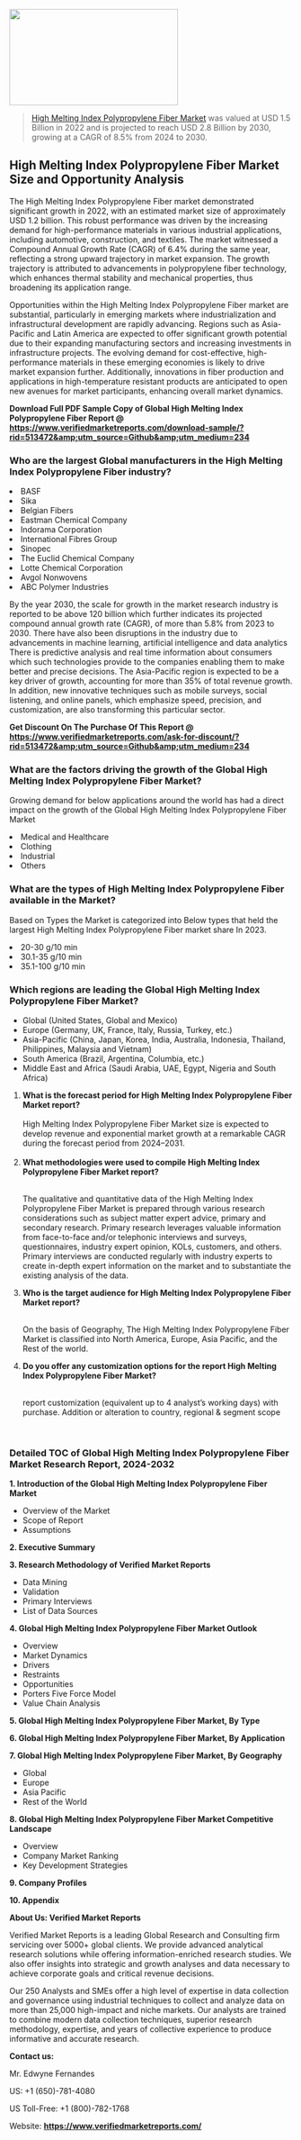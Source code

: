 
<img src="https://ffe5etoiles.com/wp-content/uploads/2024/12/MST1-300x171.png" alt="" width="300" height="171" class="alignnone size-medium wp-image-20088" /><blockquote><p><p><a href="https://www.verifiedmarketreports.com/download-sample/?rid=513472&utm_source=Github&utm_medium=234" target="_blank">High Melting Index Polypropylene Fiber Market</a> was valued at USD 1.5 Billion in 2022 and is projected to reach USD 2.8 Billion by 2030, growing at a CAGR of 8.5% from 2024 to 2030.</p></blockquote><p><h2>High Melting Index Polypropylene Fiber Market Size and Opportunity Analysis</h2><p>The High Melting Index Polypropylene Fiber market demonstrated significant growth in 2022, with an estimated market size of approximately USD 1.2 billion. This robust performance was driven by the increasing demand for high-performance materials in various industrial applications, including automotive, construction, and textiles. The market witnessed a Compound Annual Growth Rate (CAGR) of 6.4% during the same year, reflecting a strong upward trajectory in market expansion. The growth trajectory is attributed to advancements in polypropylene fiber technology, which enhances thermal stability and mechanical properties, thus broadening its application range.</p><p>Opportunities within the High Melting Index Polypropylene Fiber market are substantial, particularly in emerging markets where industrialization and infrastructural development are rapidly advancing. Regions such as Asia-Pacific and Latin America are expected to offer significant growth potential due to their expanding manufacturing sectors and increasing investments in infrastructure projects. The evolving demand for cost-effective, high-performance materials in these emerging economies is likely to drive market expansion further. Additionally, innovations in fiber production and applications in high-temperature resistant products are anticipated to open new avenues for market participants, enhancing overall market dynamics.</p></p><p class=""><strong>Download Full PDF Sample Copy of Global High Melting Index Polypropylene Fiber Report @ <a href="https://www.verifiedmarketreports.com/download-sample/?rid=513472&amp;utm_source=Github&amp;utm_medium=234" target="_blank">https://www.verifiedmarketreports.com/download-sample/?rid=513472&amp;utm_source=Github&amp;utm_medium=234</a></strong></p><h3 id="" class="">Who are the largest Global manufacturers in the High Melting Index Polypropylene Fiber industry?</h3><p><li>BASF</li><li> Sika</li><li> Belgian Fibers</li><li> Eastman Chemical Company</li><li> Indorama Corporation</li><li> International Fibres Group</li><li> Sinopec</li><li> The Euclid Chemical Company</li><li> Lotte Chemical Corporation</li><li> Avgol Nonwovens</li><li> ABC Polymer Industries</li></p><div class=""><div class="" dir="" data-message-author-role="" data-message-id="" data-message-model-slug=""><div class=""><div class=""><div class=""><div class="" dir="" data-message-author-role="" data-message-id="" data-message-model-slug=""><div class=""><div class=""><p>By the year 2030, the scale for growth in the market research industry is reported to be above 120 billion which further indicates its projected compound annual growth rate (CAGR), of more than 5.8% from 2023 to 2030. There have also been disruptions in the industry due to advancements in machine learning, artificial intelligence and data analytics There is predictive analysis and real time information about consumers which such technologies provide to the companies enabling them to make better and precise decisions. The Asia-Pacific region is expected to be a key driver of growth, accounting for more than 35% of total revenue growth. In addition, new innovative techniques such as mobile surveys, social listening, and online panels, which emphasize speed, precision, and customization, are also transforming this particular sector.</p><p><strong>Get Discount On The Purchase Of This Report @&nbsp; <a href="https://www.verifiedmarketreports.com/ask-for-discount/?rid=513472&amp;utm_source=Github&amp;utm_medium=234" target="_blank">https://www.verifiedmarketreports.com/ask-for-discount/?rid=513472&amp;utm_source=Github&amp;utm_medium=234</a></strong></p></div></div></div></div></div></div></div></div><h3 id="" class="">What are the factors driving the growth of the Global High Melting Index Polypropylene Fiber Market?</h3><p id="" class="">Growing demand for below applications around the world has had a direct impact on the growth of the Global High Melting Index Polypropylene Fiber Market</p><p id="" class=""><li>Medical and Healthcare</li><li> Clothing</li><li> Industrial</li><li> Others</li></p><h3 id="" class="">What are the types of High Melting Index Polypropylene Fiber available in the Market?</h3><p id="" class="">Based on Types the Market is categorized into Below types that held the largest High Melting Index Polypropylene Fiber market share In 2023.</p><p id="" class=""><li>20-30 g/10 min</li><li> 30.1-35 g/10 min</li><li> 35.1-100 g/10 min</li></p><h3 id="" class="">Which regions are leading the Global High Melting Index Polypropylene Fiber Market?</h3><ul><li>Global (United States, Global and Mexico)</li><li>Europe (Germany, UK, France, Italy, Russia, Turkey, etc.)</li><li>Asia-Pacific (China, Japan, Korea, India, Australia, Indonesia, Thailand, Philippines, Malaysia and Vietnam)</li><li>South America (Brazil, Argentina, Columbia, etc.)</li><li>Middle East and Africa (Saudi Arabia, UAE, Egypt, Nigeria and South Africa)</li></ul><p><ol><li><strong>What is the forecast period for High Melting Index Polypropylene Fiber Market report?<br /></strong><br /><span data-sheets-root="1" data-sheets-value="{&quot;1&quot;:2,&quot;2&quot;:&quot;XXXX size is expected to develop revenue and exponential market growth at a remarkable CAGR during the forecast period from 2024&ndash;2030.&quot;}" data-sheets-userformat="{&quot;2&quot;:12674,&quot;4&quot;:{&quot;1&quot;:2,&quot;2&quot;:16776960},&quot;10&quot;:2,&quot;11&quot;:0,&quot;15&quot;:&quot;Arial&quot;,&quot;16&quot;:12}">High Melting Index Polypropylene Fiber Market size is expected to develop revenue and exponential market growth at a remarkable CAGR during the forecast period from 2024&ndash;2031.</span><br /><br /></li><li><strong>What methodologies were used to compile High Melting Index Polypropylene Fiber Market report?<br /><br /></strong><p>The qualitative and quantitative data of the&nbsp;High Melting Index Polypropylene Fiber Market is prepared through various research considerations such as subject matter expert advice, primary and secondary research. Primary research leverages valuable information from face-to-face and/or telephonic interviews and surveys, questionnaires, industry expert opinion, KOLs, customers, and others. Primary interviews are conducted regularly with industry experts to create in-depth expert information on the market and to substantiate the existing analysis of the data.&nbsp;</p></li><li><strong>Who is the target audience for High Melting Index Polypropylene Fiber Market report?<br /><br /></strong><p>On the basis of Geography, The&nbsp;High Melting Index Polypropylene Fiber Market is classified into North America, Europe, Asia Pacific, and the Rest of the world.</p></li><li><strong>Do you offer any customization options for the report High Melting Index Polypropylene Fiber Market?<br /><br /></strong><p>report customization (equivalent up to 4 analyst&rsquo;s working days) with purchase. Addition or alteration to country, regional &amp; segment scope</p><p>&nbsp;</p></li></ol></p><h3 id="" class="">Detailed TOC of Global High Melting Index Polypropylene Fiber Market Research Report, 2024-2032</h3><p id="" class=""><strong>1. Introduction of the Global High Melting Index Polypropylene Fiber Market</strong></p><ul><li>Overview of the Market</li><li>Scope of Report</li><li>Assumptions</li></ul><p id="" class=""><strong>2. Executive Summary</strong></p><p id="" class=""><strong>3. Research Methodology of&nbsp;Verified Market Reports</strong></p><ul><li>Data Mining</li><li>Validation</li><li>Primary Interviews</li><li>List of Data Sources</li></ul><p id="" class=""><strong>4. Global High Melting Index Polypropylene Fiber Market Outlook</strong></p><ul><li>Overview</li><li>Market Dynamics</li><li>Drivers</li><li>Restraints</li><li>Opportunities</li><li>Porters Five Force Model</li><li>Value Chain Analysis</li></ul><p id="" class=""><strong>5. Global High Melting Index Polypropylene Fiber Market, By&nbsp;Type</strong></p><p id="" class=""><strong>6. Global High Melting Index Polypropylene Fiber Market, By Application</strong></p><p id="" class=""><strong>7. Global High Melting Index Polypropylene Fiber Market, By Geography</strong></p><ul><li>Global</li><li>Europe</li><li>Asia Pacific</li><li>Rest of the World</li></ul><p id="" class=""><strong>8. Global High Melting Index Polypropylene Fiber Market Competitive Landscape</strong></p><ul><li>Overview</li><li>Company Market Ranking</li><li>Key Development Strategies</li></ul><p id="" class=""><strong>9. Company Profiles</strong></p><p id="" class=""><strong>10. Appendix</strong></p><p id="" class=""><strong>About Us: Verified Market Reports</strong></p><p id="" class="">Verified Market Reports is a leading Global Research and Consulting firm servicing over 5000+ global clients. We provide advanced analytical research solutions while offering information-enriched research studies. We also offer insights into strategic and growth analyses and data necessary to achieve corporate goals and critical revenue decisions.</p><p id="" class="">Our 250 Analysts and SMEs offer a high level of expertise in data collection and governance using industrial techniques to collect and analyze data on more than 25,000 high-impact and niche markets. Our analysts are trained to combine modern data collection techniques, superior research methodology, expertise, and years of collective experience to produce informative and accurate research.</p><p id="" class=""><strong>Contact us:</strong></p><p id="" class="">Mr. Edwyne Fernandes</p><p id="" class="">US: +1 (650)-781-4080</p><p id="" class="">US Toll-Free: +1 (800)-782-1768</p><p id="" class="">Website: <a target="" data-test-app-aware-link=""><strong>https://www.verifiedmarketreports.com/</strong></a></p>
